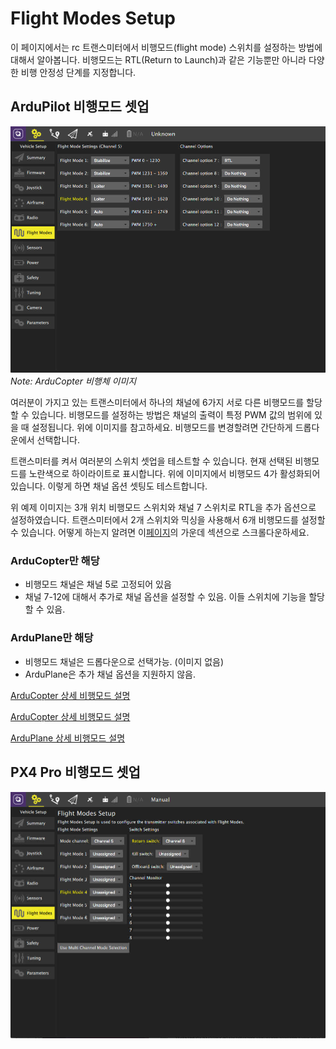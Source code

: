 # Flight Modes Setup

이 페이지에서는 rc 트랜스미터에서 비행모드(flight mode) 스위치를 설정하는 방법에 대해서 알아봅니다. 비행모드는 RTL(Return to Launch)과 같은 기능뿐만 아니라 다양한 비행 안정성 단계를 지정합니다.

## ArduPilot 비행모드 셋업
![](../../assets/setup/ArduCopterFlightMode.jpg)
*Note: ArduCopter 비행체 이미지*


여러분이 가지고 있는 트랜스미터에서 하나의 채널에 6가지 서로 다른 비행모드를 할당할 수 있습니다. 비행모드를 설정하는 방법은 채널의 출력이 특정 PWM 값의 범위에 있을 때 설정됩니다. 위에 이미지를 참고하세요. 비행모드를 변경할려면 간단하게 드롭다운에서 선택합니다.

트랜스미터를 켜서 여러분의 스위치 셋업을 테스트할 수 있습니다. 현재 선택된 비행모드를 노란색으로 하이라이트로 표시합니다. 위에 이미지에서 비행모드 4가 활성화되어 있습니다. 이렇게 하면 채널 옵션 셋팅도 테스트합니다.

위 예제 이미지는 3개 위치 비행모드 스위치와 채널 7 스위치로 RTL을 추가 옵션으로 설정하였습니다. 트랜스미터에서 2개 스위치와 믹싱을 사용해서 6개 비행모드를 설정할 수 있습니다. 어떻게 하는지 알려면 이[페이지](http://ardupilot.org/copter/docs/common-rc-transmitter-flight-mode-configuration.html#common-rc-transmitter-flight-mode-configuration)의 가운데 섹션으로 스크롤다운하세요.

### ArduCopter만 해당
* 비행모드 채널은 채널 5로 고정되어 있음
* 채널 7-12에 대해서 추가로 채널 옵션을 설정할 수 있음. 이들 스위치에 기능을 할당할 수 있음.

### ArduPlane만 해당
* 비행모드 채널은 드롭다운으로 선택가능. (이미지 없음)
* ArduPlane은 추가 채널 옵션을 지원하지 않음.

[ArduCopter 상세 비행모드 설명](http://ardupilot.org/copter/docs/flight-modes.html)

[ArduCopter 상세 비행모드 설명](http://ardupilot.org/copter/docs/channel-7-and-8-options.html#configuration)

[ArduPlane 상세 비행모드 설명](http://ardupilot.org/plane/docs/flight-modes.html)

## PX4 Pro 비행모드 셋업
![](../../assets/setup/PX4SingleChannelFlightMode.jpg)
